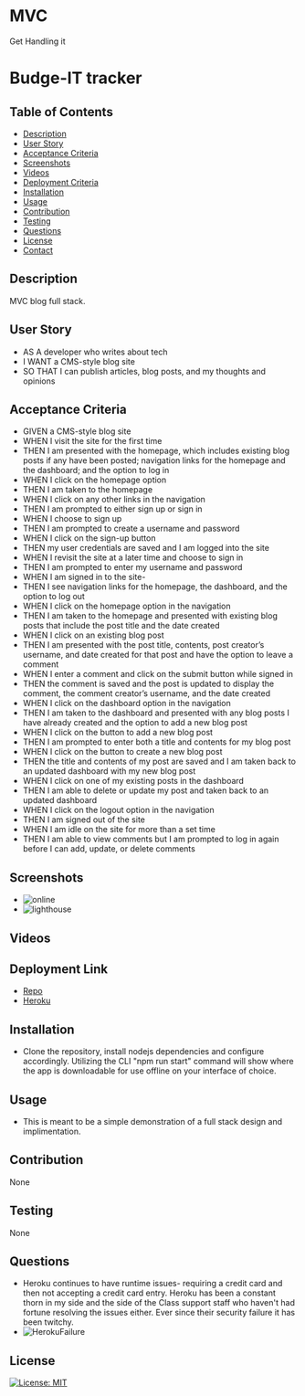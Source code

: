 # MVC
Get Handling it




# Budge-IT tracker

  ## Table of Contents


  - [Description](#description)
  - [User Story](#user_story)
  - [Acceptance Criteria](#acceptance_criteria)
  - [Screenshots](#screenshots)
  - [Videos](#videos)  
  - [Deployment Criteria](#deployment_criteria)
  - [Installation](#installation)
  - [Usage](#usage)
  - [Contribution](#contribution)
  - [Testing](#testing)
  - [Questions](#questions)
  - [License](#license)
  - [Contact](#contact)


## Description
MVC blog full stack.

## User Story

- AS A developer who writes about tech
- I WANT a CMS-style blog site
- SO THAT I can publish articles, blog posts, and my thoughts and opinions

## Acceptance Criteria

- GIVEN a CMS-style blog site
- WHEN I visit the site for the first time
- THEN I am presented with the homepage, which includes existing blog posts if any have been posted; navigation links for the homepage and the dashboard; and the option to log in
- WHEN I click on the homepage option
- THEN I am taken to the homepage
- WHEN I click on any other links in the navigation
- THEN I am prompted to either sign up or sign in
- WHEN I choose to sign up
- THEN I am prompted to create a username and password
- WHEN I click on the sign-up button
- THEN my user credentials are saved and I am logged into the site
- WHEN I revisit the site at a later time and choose to sign in
- THEN I am prompted to enter my username and password
- WHEN I am signed in to the site- 
- THEN I see navigation links for the homepage, the dashboard, and the option to log out
- WHEN I click on the homepage option in the navigation
- THEN I am taken to the homepage and presented with existing blog posts that include the post title and the date created
- WHEN I click on an existing blog post
- THEN I am presented with the post title, contents, post creator’s username, and date created for that post and have the option to leave a comment
- WHEN I enter a comment and click on the submit button while signed in
- THEN the comment is saved and the post is updated to display the comment, the comment creator’s username, and the date created
- WHEN I click on the dashboard option in the navigation
- THEN I am taken to the dashboard and presented with any blog posts I have already created and the option to add a new blog post
- WHEN I click on the button to add a new blog post
- THEN I am prompted to enter both a title and contents for my blog post
- WHEN I click on the button to create a new blog post
- THEN the title and contents of my post are saved and I am taken back to an updated dashboard with my new blog post
- WHEN I click on one of my existing posts in the dashboard
- THEN I am able to delete or update my post and taken back to an updated dashboard
- WHEN I click on the logout option in the navigation
- THEN I am signed out of the site
- WHEN I am idle on the site for more than a set time
- THEN I am able to view comments but I am prompted to log in again before I can add, update, or delete comments

## Screenshots
- ![online](https://user-images.githubusercontent.com/100103488/183311174-6a052b09-fbca-4427-ae48-2f99e61e3cbc.png)
- ![lighthouse](https://user-images.githubusercontent.com/100103488/183311173-40b4c3e5-08b6-482d-85c2-1539b9aecd87.png)


## Videos


## Deployment Link
- [Repo](https://github.com/Z9tails/MVC)
- [Heroku](https://bloggityblog.herokuapp.com)


## Installation
- Clone the repository, install nodejs dependencies and configure accordingly. Utilizing the CLI "npm run start" command will show where the app is downloadable for use offline on your interface of choice.

## Usage
- This is meant to be a simple demonstration of a full stack design and implimentation. 

## Contribution
None

## Testing
None

## Questions
- Heroku continues to have runtime issues- requiring a credit card and then not accepting a credit card entry. Heroku has been a constant thorn in my side and the side of the Class support staff who haven't had fortune resolving the issues either. Ever since their security failure it has been twitchy.
- ![HerokuFailure](https://user-images.githubusercontent.com/100103488/183323837-2038a77f-e7be-4304-b564-a0a6dfed7389.png)

## License 
[![License: MIT](https://img.shields.io/badge/License-MIT-yellow.svg)](https://opensource.org/licenses/MIT)
